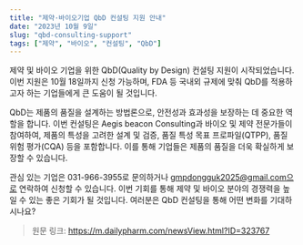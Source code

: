 ```yaml
---
title: "제약·바이오기업 QbD 컨설팅 지원 안내"
date: "2023년 10월 9일"
slug: "qbd-consulting-support"
tags: ["제약", "바이오", "컨설팅", "QbD"]
---
```


제약 및 바이오 기업을 위한 QbD(Quality by Design) 컨설팅 지원이 시작되었습니다. 이번 지원은 10월 18일까지 신청 가능하며, FDA 등 국내외 규제에 맞춰 QbD를 적용하고자 하는 기업들에게 큰 도움이 될 것입니다.

QbD는 제품의 품질을 설계하는 방법론으로, 안전성과 효과성을 보장하는 데 중요한 역할을 합니다. 이번 컨설팅은 Aegis beacon Consulting과 바이오 및 제약 전문가들이 참여하여, 제품의 특성을 고려한 설계 및 검증, 품질 특성 목표 프로파일(QTPP), 품질 위험 평가(CQA) 등을 포함합니다. 이를 통해 기업들은 제품의 품질을 더욱 확실하게 보장할 수 있습니다.

관심 있는 기업은 031-966-3955로 문의하거나 gmpdongguk2025@gmail.com으로 연락하여 신청할 수 있습니다. 이번 기회를 통해 제약 및 바이오 분야의 경쟁력을 높일 수 있는 좋은 기회가 될 것입니다. 여러분은 QbD 컨설팅을 통해 어떤 변화를 기대하시나요?

> 원문 링크: https://m.dailypharm.com/newsView.html?ID=323767